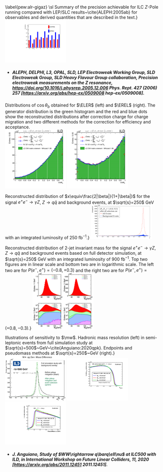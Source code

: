 
 
\label{pew:alr-gigaz} \sl Summary of the precision achievable for ILC $Z$-Pole running compared  with LEP/SLC results~\cite{ALEPH:2005ab} for observables and derived quantities that are described in the text.}
[<img src="figures/zpole-lep.png" width="200" />](figures/zpole-lep.pdf) 

- #####  ALEPH, DELPHI, L3, OPAL, SLD, LEP Electroweak Working Group, SLD Electroweak Group, SLD Heavy Flavour Group collaboration, Precision electroweak measurements on the $Z$ resonance, https://doi.org/10.1016/j.physrep.2005.12.006 Phys. Rept.   427 (2006) 257 [https://arxiv.org/abs/hep-ex/0509008  hep-ex/0509008].  



 
Distributions of $\cos\theta_b$  obtained for $\ELER$ (left) and $\EREL$ (right). The generator distribution is the green histogram and the red and blue dots show the reconstructed distributions after correction charge for charge migration and two different methods for the correction for efficiency and acceptance.  
[<img src="figures/eL.png" width="200" />](figures/eL.pdf) 
[<img src="figures/eR.png" width="200" />](figures/eR.pdf) 



 
Reconstructed distribution of $x\equiv\frac{2|\beta|}{1+|\beta|}$ for the signal $e^+e^-\to\gamma Z$, $Z\to q\bar{q}$ and background events, at $\sqrt{s}=250$ GeV with an integrated luminosity of 250 fb$^{-1}$.}
[<img src="figures/beta_az.png" width="200" />](figures/beta_az.pdf) 



 
Reconstructed distribution of 2-jet invariant mass for the signal $e^+e^-\to\gamma Z$, $Z\to q\bar{q}$ and background events based on full detector simulation, at $\sqrt{s}=250$ GeV with an integrated luminosity of 900 fb$^{-1}$. Top two figures are in linear scale and bottom two are in logarithmic scale. The left two are for $P(e^-,e^+)=(-0.8,+0.3)$ and the right two are for $P(e^-,e^+)=(+0.8,-0.3)$.}
[<img src="figures/AZ_m2j_full.png" width="200" />](figures/AZ_m2j_full.pdf) 



 
Illustrations of sensitivity to $\mw$. Hadronic mass resolution (left) in semi-leptonic events from full simulation study at $\sqrt{s}=500$~GeV~\cite{Anguiano:2020qpk}. Endpoints and pseudomass methods at $\sqrt{s}=250$~GeV (right).}
[<img src="figures/Wmass-Hadronic.png" width="200" />](figures/Wmass-Hadronic.pdf) 
[<img src="figures/Wmass-Endpoint.png" width="200" />](figures/Wmass-Endpoint.pdf) 
[<img src="figures/Wmass-Pseudomass.png" width="200" />](figures/Wmass-Pseudomass.pdf) 

- ##### J. Anguiano, Study of $WW\rightarrow q\barq\ell\nu$ at ILC500 with ILD,  in International Workshop on Future Linear Colliders, 11, 2020 [https://arxiv.org/abs/2011.12451  2011.12451].  


